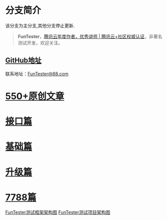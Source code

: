 # 分支简介

该分支为主分支,其他分支停止更新.

> **FunTester**，[腾讯云年度作者，优秀讲师 | 腾讯云+社区权威认证](https://mp.weixin.qq.com/s/oeTeJZs6h4jJJMRyUunurw)，非著名测试开发，欢迎关注。


## [GitHub地址](https://github.com/JunManYuanLong/FunTester)

联系地址：FunTester@88.com

# [**550+原创文章**](/document/directory.markdown)
# [**接口篇**](/document/api.markdown)
# [**基础篇**](/document/base.markdown)
# [**升级篇**](/document/update.markdown)
# [**7788篇**](/document/7788.markdown)

[FunTester测试框架架构图](http://pic.automancloud.com/structure.png)
[FunTester测试项目架构图](http://pic.automancloud.com/project.png)